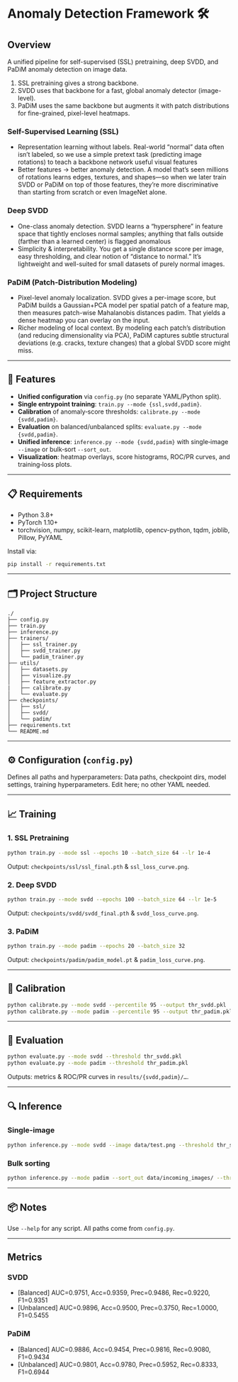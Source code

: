 # Anomaly Detection Framework 🛠️

## Overview
A unified pipeline for self-supervised (SSL) pretraining, deep SVDD, and PaDiM anomaly detection on image data.
1. SSL pretraining gives a strong backbone.
2. SVDD uses that backbone for a fast, global anomaly detector (image-level).
3. PaDiM uses the same backbone but augments it with patch distributions for fine-grained, pixel-level heatmaps.

### Self-Supervised Learning (SSL)
 - Representation learning without labels. Real-world “normal” data often isn’t labeled, so we use a simple pretext task (predicting image rotations) to teach a backbone network useful visual features ​
 - Better features → better anomaly detection. A model that’s seen millions of rotations learns edges, textures, and shapes—so when we later train SVDD or PaDiM on top of those features, they’re more discriminative than starting from scratch or even ImageNet alone.

### Deep SVDD
 - One-class anomaly detection. SVDD learns a “hypersphere” in feature space that tightly encloses normal samples; anything that falls outside (farther than a learned center) is flagged anomalous
 - Simplicity & interpretability. You get a single distance score per image, easy thresholding, and clear notion of “distance to normal.” It’s lightweight and well-suited for small datasets of purely normal images.

### PaDiM (Patch-Distribution Modeling)
 - Pixel-level anomaly localization. SVDD gives a per-image score, but PaDiM builds a Gaussian+PCA model per spatial patch of a feature map, then measures patch-wise Mahalanobis distances ​padim. That yields a dense heatmap you can overlay on the input.
 - Richer modeling of local context. By modeling each patch’s distribution (and reducing dimensionality via PCA), PaDiM captures subtle structural deviations (e.g. cracks, texture changes) that a global SVDD score might miss.

---

## 🚀 Features

- **Unified configuration** via `config.py` (no separate YAML/Python split).  
- **Single entrypoint training**: `train.py --mode {ssl,svdd,padim}`.  
- **Calibration** of anomaly‑score thresholds: `calibrate.py --mode {svdd,padim}`.  
- **Evaluation** on balanced/unbalanced splits: `evaluate.py --mode {svdd,padim}`.  
- **Unified inference**: `inference.py --mode {svdd,padim}` with single‑image `--image` or bulk‑sort `--sort_out`.  
- **Visualization**: heatmap overlays, score histograms, ROC/PR curves, and training‑loss plots.

---

## 📋 Requirements

- Python 3.8+  
- PyTorch 1.10+  
- torchvision, numpy, scikit-learn, matplotlib, opencv-python, tqdm, joblib, Pillow, PyYAML

Install via:

```bash
pip install -r requirements.txt
```

---

## 🗂️ Project Structure

```
./
├── config.py
├── train.py
├── inference.py
├── trainers/
│   ├── ssl_trainer.py
│   ├── svdd_trainer.py
│   └── padim_trainer.py
├── utils/
│   ├── datasets.py
│   ├── visualize.py
│   ├── feature_extractor.py
|   ├── calibrate.py
│   └── evaluate.py
├── checkpoints/
│   ├── ssl/
│   ├── svdd/
│   └── padim/
├── requirements.txt
└── README.md
```

---

## ⚙️ Configuration (`config.py`)

Defines all paths and hyperparameters: Data paths, checkpoint dirs, model settings, training hyperparameters. Edit here; no other YAML needed.

---

## 📈 Training

### 1. SSL Pretraining

```bash
python train.py --mode ssl --epochs 10 --batch_size 64 --lr 1e-4
```

Output: `checkpoints/ssl/ssl_final.pth` & `ssl_loss_curve.png`.

### 2. Deep SVDD

```bash
python train.py --mode svdd --epochs 100 --batch_size 64 --lr 1e-5
```

Output: `checkpoints/svdd/svdd_final.pth` & `svdd_loss_curve.png`.

### 3. PaDiM

```bash
python train.py --mode padim --epochs 20 --batch_size 32
```

Output: `checkpoints/padim/padim_model.pt` & `padim_loss_curve.png`.

---

## 🎯 Calibration

```bash
python calibrate.py --mode svdd --percentile 95 --output thr_svdd.pkl
python calibrate.py --mode padim --percentile 95 --output thr_padim.pkl
```

---

## 🧪 Evaluation

```bash
python evaluate.py --mode svdd --threshold thr_svdd.pkl
python evaluate.py --mode padim --threshold thr_padim.pkl
```

Outputs: metrics & ROC/PR curves in `results/{svdd,padim}/…`.

---

## 🔍 Inference

### Single-image

```bash
python inference.py --mode svdd --image data/test.png --threshold thr_svdd.pkl --output_overlay out/svdd_overlay.png
```

### Bulk sorting

```bash
python inference.py --mode padim --sort_out data/incoming_images/ --threshold thr_padim.pkl
```

---

## 📦 Notes

Use `--help` for any script. All paths come from `config.py`.

---
## Metrics

### SVDD
 - [Balanced] AUC=0.9751, Acc=0.9359, Prec=0.9486, Rec=0.9220, F1=0.9351
 - [Unbalanced] AUC=0.9896, Acc=0.9500, Prec=0.3750, Rec=1.0000, F1=0.5455
### PaDiM
 - [Balanced] AUC=0.9886, Acc=0.9454, Prec=0.9816, Rec=0.9080, F1=0.9434
 - [Unbalanced] AUC=0.9801, Acc=0.9780, Prec=0.5952, Rec=0.8333, F1=0.6944

